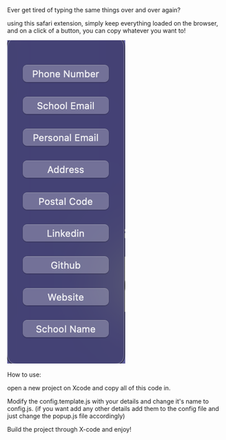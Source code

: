Ever get tired of typing the same things over and over again? 

using this safari extension, simply keep everything loaded on the browser, and on a click of a button, 
you can copy whatever you want to!

<img alt="image" src="https://github.com/tirthpatel618/GetDetails/blob/main/GetDetails%20Extension/Resources/images/getdetails.png">


How to use:

open a new project on Xcode and copy all of this code in. 

Modify the config.template.js with your details and change it's name to config.js. 
(if you want add any other details add them to the config file and just change the popup.js file accordingly)

Build the project through X-code and enjoy!
